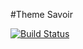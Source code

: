 #Theme Savoir

[![Build Status](https://travis-ci.org/call-learning/moodle-block_savoir_mycourses.svg?branch=master)](https://travis-ci.org/call-learning/moodle-block_savoir_mycourses)
